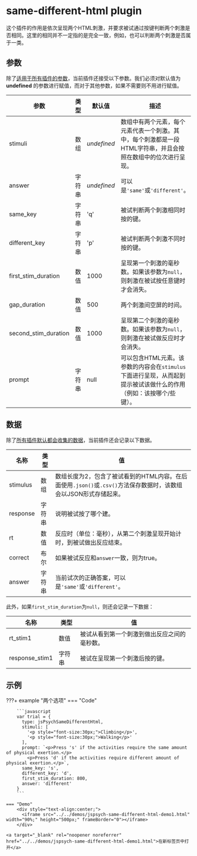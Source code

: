# same-different-html plugin

这个插件的作用是依次呈现两个HTML刺激，并要求被试通过按键判断两个刺激是否相同。这里的相同并不一定指的是完全一致，例如，也可以判断两个刺激是否属于一类。

## 参数

除了[适用于所有插件的参数](../overview/plugins.md#parameters-available-in-all-plugins#_3)，当前插件还接受以下参数。我们必须对默认值为 **undefined** 的参数进行赋值，而对于其他参数，如果不需要则不用进行赋值。

| 参数                 | 类型   | 默认值      | 描述                                                         |
| -------------------- | ------ | ----------- | ------------------------------------------------------------ |
| stimuli              | 数组   | *undefined* | 数组中有两个元素，每个元素代表一个刺激。其中，每个刺激都是一段HTML字符串，并且会按照在数组中的位次进行呈现。 |
| answer               | 字符串 | *undefined* | 可以是`'same'`或`'different'`。                              |
| same_key             | 字符串 | 'q'         | 被试判断两个刺激相同时按的键。                               |
| different_key        | 字符串 | 'p'         | 被试判断两个刺激不同时按的键。                               |
| first_stim_duration  | 数值   | 1000        | 呈现第一个刺激的毫秒数。如果该参数为`null`，则刺激在被试按任意键时才会消失。 |
| gap_duration         | 数值   | 500         | 两个刺激间空屏的时间。                                       |
| second_stim_duration | 数值   | 1000        | 呈现第二个刺激的毫秒数。如果该参数为`null`，则刺激在被试做反应时才会消失。 |
| prompt               | 字符串 | null        | 可以包含HTML元素。该参数的内容会在`stimulus`下面进行呈现，从而起到提示被试该做什么的作用（例如：该按哪个/些键）。 |


## 数据

除了[所有插件默认都会收集的数据](../overview/plugins.md#_4)，当前插件还会记录以下数据。

| 名称     | 类型   | 值                                                           |
| -------- | ------ | ------------------------------------------------------------ |
| stimulus | 数组   | 数组长度为2，包含了被试看到的HTML内容。在后面使用`.json()`或`.csv()`方法保存数据时，该数组会以JSON形式存储起来。 |
| response | 字符串 | 说明被试按了哪个建。                                         |
| rt       | 数值   | 反应时（单位：毫秒），从第二个刺激呈现开始计时，到被试做出反应结束。 |
| correct  | 布尔   | 如果被试反应和`answer`一致，则为true。                       |
| answer   | 字符串 | 当前试次的正确答案，可以是`'same'`或`'different'`。          |

此外，如果`first_stim_duration`为`null`，则还会记录一下数据：

| 名称     | 类型   | 值                                                           |
| --------------- | ------- | ---------------------------------------- |
| rt_stim1        | 数值 | 被试从看到第一个刺激到做出反应之间的毫秒数。 |
| response_stim1  | 字符串  | 被试在呈现第一个刺激后按的键。 |

## 示例

???+ example "两个选项"
    === "Code"
  
        ```javascript
        var trial = {
          type: jsPsychSameDifferentHtml,
          stimuli: [
            '<p style="font-size:30px;">Climbing</p>', 
            '<p style="font-size:30px;">Walking</p>'
          ],
          prompt: `<p>Press 's' if the activities require the same amount of physical exertion.</p>
            <p>Press 'd' if the activities require different amount of physical exertion.</p>`,
          same_key: 's',
          different_key: 'd',
          first_stim_duration: 800,
          answer: 'different'
        }
        ```

    === "Demo"
        <div style="text-align:center;">
          <iframe src="../../demos/jspsych-same-different-html-demo1.html" width="90%;" height="500px;" frameBorder="0"></iframe>
        </div>

    <a target="_blank" rel="noopener noreferrer" href="../../demos/jspsych-same-different-html-demo1.html">在新标签页中打开</a>
